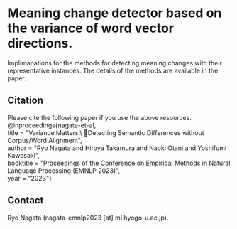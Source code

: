 # Meaning change detector based on the variance of word vector directions.
Implimanations for the methods for detecting meaning changes with their representative instances. The details of the methods are available in the paper.

## Citation
Please cite the following paper if you use the above resources.  
@inproceedings{nagata-et-al,   
 title = "Variance Matters\:\ Detecting Semantic Differences without Corpus/Word Alignment",  
 author = "Ryo Nagata and Hiroya Takamura and Naoki Otani and Yoshifumi Kawasaki",  
 booktitle = "Proceedings of the Conference on Empirical Methods in Natural Language Processing (EMNLP 2023)",  
 year = "2023"}  

## Contact
Ryo Nagata (nagata-emnlp2023 [at] ml.hyogo-u.ac.jp).
